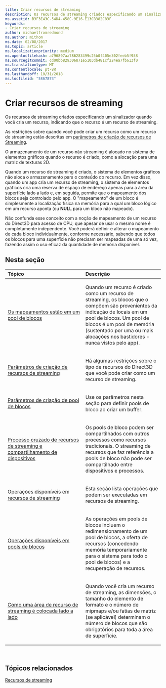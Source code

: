 ```yaml
---
title: Criar recursos de streaming
description: Os recursos de streaming criados especificando um sinalizador quando você cria um recurso, indicando que o recurso é um recurso de streaming.
ms.assetid: B3F3E43C-54D4-458C-9E16-E13CB382C83F
keywords:
- Criar recursos de streaming
author: michaelfromredmond
ms.author: mithom
ms.date: 02/08/2017
ms.topic: article
ms.localizationpriority: medium
ms.openlocfilehash: a796897aa786283499c25b0f405e302feeb5f938
ms.sourcegitcommit: cd00bb829306871e5103db481cf224ea7fb613f0
ms.translationtype: MT
ms.contentlocale: pt-BR
ms.lasthandoff: 10/31/2018
ms.locfileid: "5867873"
---
```

# <a name="creating-streaming-resources"></a>Criar recursos de streaming


Os recursos de streaming criados especificando um sinalizador quando você cria um recurso, indicando que o recurso é um recurso de streaming.

As restrições sobre quando você pode criar um recurso como um recurso de streaming estão descritas em [parâmetros de criação de recursos de Streaming](streaming-resource-creation-parameters.md).

O armazenamento de um recurso não streaming é alocado no sistema de elementos gráficos quando o recurso é criado, como a alocação para uma matriz de texturas 2D.

Quando um recurso de streaming é criado, o sistema de elementos gráficos não aloca o armazenamento para o conteúdo do recurso. Em vez disso, quando um app cria um recurso de streaming, o sistema de elementos gráficos cria uma reserva de espaço de endereço apenas para a área da superfície lado a lado e, em seguida, permite que o mapeamento dos blocos seja controlado pelo app. O "mapeamento" de um bloco é simplesmente a localização física na memória para a qual um bloco lógico em um recurso aponta (ou **NULL** para um bloco não mapeado).

Não confunda esse conceito com a noção de mapeamento de um recurso do Direct3D para acesso de CPU, que apesar de usar o mesmo nome é completamente independente. Você poderá definir e alterar o mapeamento de cada bloco individualmente, conforme necessário, sabendo que todos os blocos para uma superfície não precisam ser mapeadas de uma só vez, fazendo assim o uso eficaz da quantidade de memória disponível.

## <a name="span-idin-this-sectionspanin-this-section"></a><span id="in-this-section"></span>Nesta seção


<table>
<colgroup>
<col width="50%" />
<col width="50%" />
</colgroup>
<thead>
<tr class="header">
<th align="left">Tópico</th>
<th align="left">Descrição</th>
</tr>
</thead>
<tbody>
<tr class="odd">
<td align="left"><p><a href="mappings-are-into-a-tile-pool.md">Os mapeamentos estão em um pool de blocos</a></p></td>
<td align="left"><p>Quando um recurso é criado como um recurso de streaming, os blocos que o compõem são provenientes da indicação de locais em um pool de blocos. Um pool de blocos é um pool de memória (sustentado por uma ou mais alocações nos bastidores - nunca vistos pelo app).</p></td>
</tr>
<tr class="even">
<td align="left"><p><a href="streaming-resource-creation-parameters.md">Parâmetros de criação de recursos de streaming</a></p></td>
<td align="left"><p>Há algumas restrições sobre o tipo de recursos do Direct3D que você pode criar como um recurso de streaming.</p></td>
</tr>
<tr class="odd">
<td align="left"><p><a href="tile-pool-creation-parameters.md">Parâmetros de criação de pool de blocos</a></p></td>
<td align="left"><p>Use os parâmetros nesta seção para definir pools de bloco ao criar um buffer.</p></td>
</tr>
<tr class="even">
<td align="left"><p><a href="streaming-resource-cross-process-and-device-sharing.md">Processo cruzado de recursos de streaming e compartilhamento de dispositivos</a></p></td>
<td align="left"><p>Os pools de bloco podem ser compartilhados com outros processos como recursos tradicionais. O streaming de recursos que faz referência a pools de bloco não pode ser compartilhado entre dispositivos e processos.</p></td>
</tr>
<tr class="odd">
<td align="left"><p><a href="operations-available-on-streaming-resources.md">Operações disponíveis em recursos de streaming</a></p></td>
<td align="left"><p>Esta seção lista operações que podem ser executadas em recursos de streaming.</p></td>
</tr>
<tr class="even">
<td align="left"><p><a href="operations-available-on-tile-pools.md">Operações disponíveis em pools de blocos</a></p></td>
<td align="left"><p>As operações em pools de blocos incluem o redimensionamento de um pool de blocos, a oferta de recursos (concedendo memória temporariamente para o sistema para todo o pool de blocos) e a recuperação de recursos.</p></td>
</tr>
<tr class="odd">
<td align="left"><p><a href="how-a-streaming-resource-s-area-is-tiled.md">Como uma área de recurso de streaming é colocada lado a lado</a></p></td>
<td align="left"><p>Quando você cria um recurso de streaming, as dimensões, o tamanho do elemento de formato e o número de mipmaps e/ou fatias de matriz (se aplicável) determinam o número de blocos que são obrigatórios para toda a área de superfície.</p></td>
</tr>
</tbody>
</table>

 

## <a name="span-idrelated-topicsspanrelated-topics"></a><span id="related-topics"></span>Tópicos relacionados


[Recursos de streaming](streaming-resources.md)

 

 




